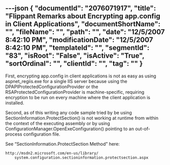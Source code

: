 ---json
{
  "documentId": "2076071917",
  "title": "Flippant Remarks about Encrypting app.config in Client Applications",
  "documentShortName": "",
  "fileName": "",
  "path": "",
  "date": "12/5/2007 8:42:10 PM",
  "modificationDate": "12/5/2007 8:42:10 PM",
  "templateId": "",
  "segmentId": "83",
  "isRoot": "False",
  "isActive": "True",
  "sortOrdinal": "",
  "clientId": "",
  "tag": ""
}
---

First, encrypting app.config in client applications is not as easy as using aspnet_regiis.exe for a single IIS server because using the DPAPIProtectedConfigurationProvider or the RSAProtectedConfigurationProvider is machine-specific, requiring encryption to be run on every machine where the client application is installed.

Second, as of this writing any code sample tried by be using SectionInformation.ProtectSection() is not working at runtime from within the context of the executing assembly or by using ConfigurationManager.OpenExeConfiguration() pointing to an out-of-process configuration file.

See “SectionInformation.ProtectSection Method” here:

    http://msdn2.microsoft.com/en-us/library/
        system.configuration.sectioninformation.protectsection.aspx
